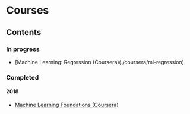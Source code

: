 # Courses

## Contents


### In progress


* [Machine Learning: Regression (Coursera)(./coursera/ml-regression)

### Completed


#### 2018


* [Machine Learning Foundations (Coursera)](./coursera/ml-foundations)